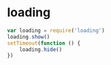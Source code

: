# loading

````js
var loading = require('loading')
loading.show()
setTimeout(function () {
    loading.hide()
})
````
